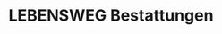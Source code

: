 ---
title: "LEBENSWEG Bestattungen"
url: /wallenhorst/lebensweg-bestattungen/
shop: Bestattungen
---